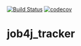 [![Build Status](https://travis-ci.org/shuyski/job4j_tracker.svg?branch=master)](https://travis-ci.org/shuyski/job4j_tracker)
[![codecov](https://codecov.io/gh/shuyski/job4j_tracker/branch/master/graph/badge.svg?token=BMHO0HDLO2)](https://codecov.io/gh/shuyski/job4j_tracker)

# job4j_tracker